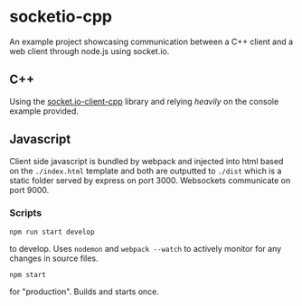 # socketio-cpp

An example project showcasing communication between a C++ client and a web client through node.js using socket.io.

## C++

Using the [socket.io-client-cpp](https://github.com/socketio/socket.io-client-cpp) library and relying *heavily* on the console example provided.

## Javascript

Client side javascript is bundled by webpack and injected into html based on the `./index.html` template and both are outputted to `./dist` which is a static folder served by express on port 3000. Websockets communicate on port 9000.

### Scripts

```
npm run start develop
```
to develop. Uses `nodemon` and `webpack --watch` to actively monitor for any changes in source files.

```
npm start
```
for "production". Builds and starts once.